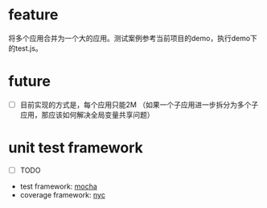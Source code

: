 # feature
将多个应用合并为一个大的应用。测试案例参考当前项目的demo，执行demo下的test.js。

# future
- [ ] 目前实现的方式是，每个应用只能2M （如果一个子应用进一步拆分为多个子应用，那应该如何解决全局变量共享问题）

# unit test framework
- [ ] TODO
- test framework: [mocha](https://mochajs.org/)
- coverage framework: [nyc](https://istanbul.js.org/)
